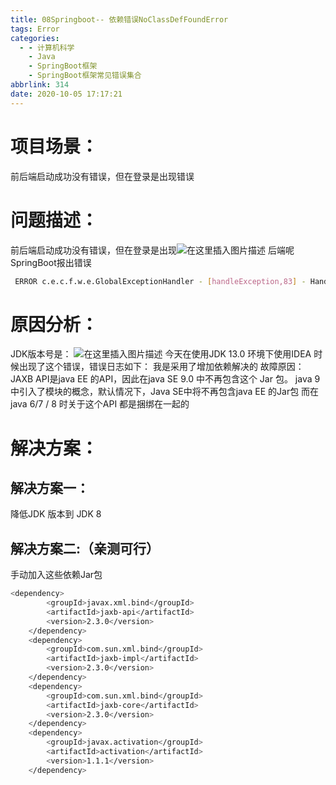 ```yaml
---
title: 08Springboot-- 依赖错误NoClassDefFoundError
tags: Error
categories:
  - - 计算机科学
    - Java
    - SpringBoot框架
    - SpringBoot框架常见错误集合
abbrlink: 314
date: 2020-10-05 17:17:21
---
```

 
# 项目场景：

前后端启动成功没有错误，但在登录是出现错误

# 问题描述：
前后端启动成功没有错误，但在登录是出现![在这里插入图片描述](https://img-blog.csdnimg.cn/20201005171754870.png#pic_center)
后端呢SpringBoot报出错误
```bash
 ERROR c.e.c.f.w.e.GlobalExceptionHandler - [handleException,83] - Handler dispatch failed; nested exception is java.lang.NoClassDefFoundError: javax/xml/bind/DatatypeConverter
```
  


# 原因分析：

 JDK版本号是：
 ![在这里插入图片描述](https://img-blog.csdnimg.cn/20201005171833209.png#pic_center)
今天在使用JDK 13.0 环境下使用IDEA 时候出现了这个错误，错误日志如下：
 我是采用了增加依赖解决的
故障原因：
JAXB API是java EE 的API，因此在java SE 9.0 中不再包含这个 Jar 包。
java 9 中引入了模块的概念，默认情况下，Java SE中将不再包含java EE 的Jar包
而在 java 6/7 / 8 时关于这个API 都是捆绑在一起的
# 解决方案： 

 ## 解决方案一： 
降低JDK 版本到 JDK 8
## 解决方案二:（亲测可行）
手动加入这些依赖Jar包

```bash
<dependency>
        <groupId>javax.xml.bind</groupId>
        <artifactId>jaxb-api</artifactId>
        <version>2.3.0</version>
    </dependency>
    <dependency>
        <groupId>com.sun.xml.bind</groupId>
        <artifactId>jaxb-impl</artifactId>
        <version>2.3.0</version>
    </dependency>
    <dependency>
        <groupId>com.sun.xml.bind</groupId>
        <artifactId>jaxb-core</artifactId>
        <version>2.3.0</version>
    </dependency>
    <dependency>
        <groupId>javax.activation</groupId>
        <artifactId>activation</artifactId>
        <version>1.1.1</version>
    </dependency>
```
